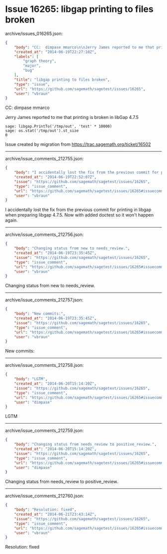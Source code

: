 # Issue 16265: libgap printing to files broken

archive/issues_016265.json:
```json
{
    "body": "CC:  dimpase mmarco\n\nJerry James reported to me that printing is broken in libGap 4.7.5\n\n```\nsage: libgap.PrintTo('/tmp/out', 'test' * 10000)\nsage: os.stat('/tmp/out').st_size\n0\n```\n\n\nIssue created by migration from https://trac.sagemath.org/ticket/16502\n\n",
    "created_at": "2014-06-19T22:27:10Z",
    "labels": [
        "graph theory",
        "major",
        "bug"
    ],
    "title": "libgap printing to files broken",
    "type": "issue",
    "url": "https://github.com/sagemath/sagetest/issues/16265",
    "user": "vbraun"
}
```
CC:  dimpase mmarco

Jerry James reported to me that printing is broken in libGap 4.7.5

```
sage: libgap.PrintTo('/tmp/out', 'test' * 10000)
sage: os.stat('/tmp/out').st_size
0
```


Issue created by migration from https://trac.sagemath.org/ticket/16502





---

archive/issue_comments_212755.json:
```json
{
    "body": "I accidentally lost the fix from the previous commit for printing in libgap when preparing libgap 4.7.5. Now with added doctest so it won't happen again.",
    "created_at": "2014-06-19T22:52:07Z",
    "issue": "https://github.com/sagemath/sagetest/issues/16265",
    "type": "issue_comment",
    "url": "https://github.com/sagemath/sagetest/issues/16265#issuecomment-212755",
    "user": "vbraun"
}
```

I accidentally lost the fix from the previous commit for printing in libgap when preparing libgap 4.7.5. Now with added doctest so it won't happen again.



---

archive/issue_comments_212756.json:
```json
{
    "body": "Changing status from new to needs_review.",
    "created_at": "2014-06-19T23:35:45Z",
    "issue": "https://github.com/sagemath/sagetest/issues/16265",
    "type": "issue_comment",
    "url": "https://github.com/sagemath/sagetest/issues/16265#issuecomment-212756",
    "user": "vbraun"
}
```

Changing status from new to needs_review.



---

archive/issue_comments_212757.json:
```json
{
    "body": "New commits:",
    "created_at": "2014-06-19T23:35:45Z",
    "issue": "https://github.com/sagemath/sagetest/issues/16265",
    "type": "issue_comment",
    "url": "https://github.com/sagemath/sagetest/issues/16265#issuecomment-212757",
    "user": "vbraun"
}
```

New commits:



---

archive/issue_comments_212758.json:
```json
{
    "body": "LGTM",
    "created_at": "2014-06-20T15:14:20Z",
    "issue": "https://github.com/sagemath/sagetest/issues/16265",
    "type": "issue_comment",
    "url": "https://github.com/sagemath/sagetest/issues/16265#issuecomment-212758",
    "user": "dimpase"
}
```

LGTM



---

archive/issue_comments_212759.json:
```json
{
    "body": "Changing status from needs_review to positive_review.",
    "created_at": "2014-06-20T15:14:20Z",
    "issue": "https://github.com/sagemath/sagetest/issues/16265",
    "type": "issue_comment",
    "url": "https://github.com/sagemath/sagetest/issues/16265#issuecomment-212759",
    "user": "dimpase"
}
```

Changing status from needs_review to positive_review.



---

archive/issue_comments_212760.json:
```json
{
    "body": "Resolution: fixed",
    "created_at": "2014-06-21T23:43:14Z",
    "issue": "https://github.com/sagemath/sagetest/issues/16265",
    "type": "issue_comment",
    "url": "https://github.com/sagemath/sagetest/issues/16265#issuecomment-212760",
    "user": "vbraun"
}
```

Resolution: fixed
